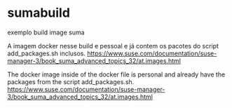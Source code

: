# sumabuild
exemplo build image suma

A imagem docker nesse build e pessoal e já contem os pacotes do script add_packages.sh inclusos.
https://www.suse.com/documentation/suse-manager-3/book_suma_advanced_topics_32/at.images.html

The docker image inside of the docker file is personal and already have the packages from the script add_packages.sh.
https://www.suse.com/documentation/suse-manager-3/book_suma_advanced_topics_32/at.images.html
